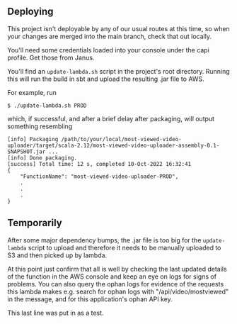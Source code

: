 ## Deploying

This project isn't deployable by any of our usual routes at this time, so when your changes are merged into the main 
branch, check that out locally.

You'll need some credentials loaded into your console under the capi profile. Get those from Janus.

You'll find an `update-lambda.sh` script in the project's root directory. Running this will run the build in sbt and 
upload the resulting .jar file to AWS.

For example, run

`$ ./update-lambda.sh PROD`

which, if successful, and after a brief delay after packaging, will output something resembling

```
[info] Packaging /path/to/your/local/most-viewed-video-uploader/target/scala-2.12/most-viewed-video-uploader-assembly-0.1-SNAPSHOT.jar ...
[info] Done packaging.
[success] Total time: 12 s, completed 10-Oct-2022 16:32:41
{
    "FunctionName": "most-viewed-video-uploader-PROD",
    .
    .
    .
}
```
## Temporarily

After some major dependency bumps, the .jar file is too big for the `update-lambda` script to upload and therefore it needs to be manually uploaded to S3 and then picked up by lambda. 


At this point just confirm that all is well by checking the last updated details of the function in the AWS console
and keep an eye on logs for signs of problems. You can also query the ophan logs for evidence of the requests this
lambda makes e.g. search for ophan logs with "/api/video/mostviewed" in the message, and for this application's 
ophan API key.

This last line was put in as a test.
